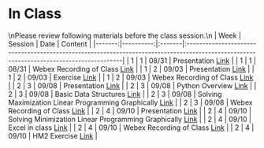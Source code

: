 In Class
============================

\nPlease review following materials before the class session.\n
|   Week |   Session | Date   | Content                                                                                                                                 |
|-------:|----------:|:-------|:----------------------------------------------------------------------------------------------------------------------------------------|
|      1 |         1 | 08/31  | Presentation [Link](https://rpi.box.com/s/ldy9h2bfaz00gek5a9cotyz21sboab95)                                                             |
|      1 |         1 | 08/31  | Webex Recording of Class [Link](https://rensselaer.webex.com/rensselaer/ldr.php?RCID=92a8cf07069043c89c6c7a2fe13d702d)                  |
|      1 |         2 | 09/03  | Presentation [Link](https://rpi.box.com/s/ldy9h2bfaz00gek5a9cotyz21sboab95)                                                             |
|      1 |         2 | 09/03  | Exercise [Link](https://docs.google.com/presentation/d/1J4xgrXKPvZNWhMERysltpCZktmjBXFCAL9Nt5rP2Imw/edit?usp=sharing)                   |
|      1 |         2 | 09/03  | Webex Recording of Class [Link](https://rensselaer.webex.com/rensselaer/ldr.php?RCID=a4765e23f1074bf8a945ac6350835bf4 )                 |
|      2 |         3 | 09/08  | Presentation [Link](https://rpi.box.com/s/ldy9h2bfaz00gek5a9cotyz21sboab95)                                                             |
|      2 |         3 | 09/08  | Python Overview [Link](../notebooks/python-overview)                                                                                    |
|      2 |         3 | 09/08  | Basic Data Structures [Link](../notebooks/datastructures)                                                                               |
|      2 |         3 | 09/08  | Solving Maximization Linear Programming Graphically [Link](../notebooks/graphical-max)                                                  |
|      2 |         3 | 09/08  | Webex Recording of Class [Link](https://rensselaer.webex.com/webappng/sites/rensselaer/recording/play/208f58b3a24c428ba50fabf1a16fefff) |
|      2 |         4 | 09/10  | Presentation [Link](https://rpi.box.com/s/ldy9h2bfaz00gek5a9cotyz21sboab95)                                                             |
|      2 |         4 | 09/10  | Solving Minimization Linear Programming Graphically [Link](../notebooks/graphical-min)                                                  |
|      2 |         4 | 09/10  | Excel in class [Link](../https://rpi.box.com/s/ldy9h2bfaz00gek5a9cotyz21sboab95)                                                        |
|      2 |         4 | 09/10  | Webex Recording of Class [Link](https://rensselaer.webex.com/webappng/sites/rensselaer/recording/play/a595d00a0f2b4972842057b5c3d92976) |
|      2 |         4 | 09/10  | HM2 Exercise [Link](https://docs.google.com/presentation/d/1MN9gDfUnJ5srpFQEWckiwDOdnSGiDAheYS1psl5wj3E/edit?usp=sharing)               |